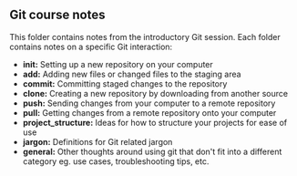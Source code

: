 ## Git course notes

This folder contains notes from the introductory Git session. Each folder contains notes on a specific Git interaction:

- **init:** Setting up a new repository on your computer
- **add:** Adding new files or changed files to the staging area
- **commit:** Committing staged changes to the repository
- **clone:** Creating a new repository by downloading from another source
- **push:** Sending changes from your computer to a remote repository
- **pull:** Getting changes from a remote repository onto your computer
- **project_structure:** Ideas for how to structure your projects for ease of use
- **jargon:** Definitions for Git related jargon
- **general:** Other thoughts around using git that don't fit into a different category eg. use cases, troubleshooting tips, etc.
